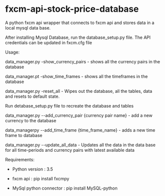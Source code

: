# fxcm-api-stock-price-database

A python fxcm api wrapper that connects to fxcm api and stores data in a local mysql data base.

After installing Mysql Database, run the database_setup.py file. The API credentials can be updated in fxcm.cfg file

Usage:

data_manager.py -show_currency_pairs  - shows all the currency pairs in the database

data_manager.pt -show_time_frames   - shows all the timeframes in the database

data_manager.py -reset_all - Wipes out the database, all the tables, data and resets to default state. 

Run  detabase_setup.py file to recreate the database and tables

data_manager.py --add_currency_pair	{currency pair name}  - add a new currency to the database

data_managerpy --add_time_frame {time_frame_name}  - adds a new time frame to database

data_manager.py --update_all_data - Updates all the data in the data base for all time-periods and currency pairs with latest available data

Requirements:

- Python version : 3.5

- fxcm api : pip install fxcmpy

- MySql python connector : pip install MySQL-python

